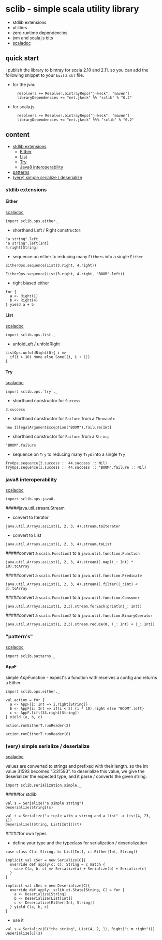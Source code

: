 # sclib - simple scala utility library

  - stdlib extensions
  - utilities
  - zero runtime dependencies
  - jvm and scala.js bits
  - [scaladoc](http://j-keck.github.io/sclib/latest/api/)

## quick start 

i publish the library to bintray for scala 2.10 and 2.11.
so you can add the following snippet to your `build.sbt` file.

- for the jvm:

        resolvers += Resolver.bintrayRepo("j-keck", "maven")
        libraryDependencies += "net.jkeck" %% "sclib" % "0.2"

- for scala.js

        resolvers += Resolver.bintrayRepo("j-keck", "maven")
        libraryDependencies += "net.jkeck" %%% "sclib" % "0.2"


## content

   - [stdlib extensions](#stdlib-extensions)
     - [Either](#either)
     - [List](#list)
     - [Try](#try)
     - [Java8 interoperability](#java8-interoperability)
   - [patterns](#patterns)
   - [(very) simple serialize / deserialize](#very-simple-serialize--deserialize)   


### stdlib extensions

#### Either
[scaladoc](http://j-keck.github.io/sclib/latest/api/#sclib.ops.either$)

```tut:silent:reset
import sclib.ops.either._
```

  - shorthand Left / Right constructor:
```tut
"a string".left
"a string".left[Int] 
4.right[String]
```

  - sequence on either to reducing many `Either`s into a single `Either`
```tut
EitherOps.sequence(List(3.right, 4.right))

EitherOps.sequence(List(3.right, 4.right, "BOOM".left))
```
   
  - right biased either
```tut
for {
  a <- Right(1)
  b <- Right(4)
} yield a + b
```

#### List
[scaladoc](http://j-keck.github.io/sclib/latest/api/#sclib.ops.list$)

```tut:silent:reset
import sclib.ops.list._
```

  - unfoldLeft / unfoldRight
```tut
ListOps.unfoldRight(0){ i =>
  if(i > 10) None else Some((i, i + 1))
}
```

#### Try
[scaladoc](http://j-keck.github.io/sclib/latest/api/#sclib.ops.try$)

```tut:silent:reset
import sclib.ops.`try`._
```

  - shorthand constructor for `Success`
```tut
3.success
```
  
  - shorthand constructor for `Failure` from a `Throwable`
```tut
new IllegalArgumentException("BOOM").failure[Int]
```

  - shorthand constructor for `Failure` from a `String`
```tut
"BOOM".failure
```

  - sequence on `Try` to reducing many `Try`s into a single `Try`
```tut
TryOps.sequence(3.success :: 44.success :: Nil)
TryOps.sequence(3.success :: 44.success :: "BOOM".failure :: Nil)
```

### java8 interoperability
[scaladoc](http://j-keck.github.io/sclib/latest/api/#sclib.ops.java8$)

```tut:silent:reset
import sclib.ops.java8._
```

#####java.util.stream.Stream

  - convert to Iterator
```tut
java.util.Arrays.asList(1, 2, 3, 4).stream.toIterator
```
  - convert to List
```tut
java.util.Arrays.asList(1, 2, 3, 4).stream.toList
```

#####convert a `scala.Function1` to a `java.util.function.Function`
```tut
java.util.Arrays.asList(1, 2, 3, 4).stream().map((_: Int) * 10).toArray
```

#####convert a `scala.Function1` to a `java.util.function.Predicate`
```tut
java.util.Arrays.asList(1, 2, 3, 4).stream().filter((_:Int) < 3).toArray
```

#####convert a `scala.Function1` to a `java.util.function.Consumer`
```tut
java.util.Arrays.asList(1, 2,3).stream.forEach(println(_: Int))
```

#####convert a `scala.Function2` to a `java.util.function.BinaryOperator`
```tut
java.util.Arrays.asList(1, 2,3).stream.reduce(0, (_: Int) + (_: Int))
```


### "pattern's"
[scaladoc](http://j-keck.github.io/sclib/latest/api/#sclib.patterns.package)

```tut:silent:reset
import sclib.patterns._
```

#### AppF

simple *AppF*unction - expect's a function with receives a config and returns a Either

```tut
import sclib.ops.either._

val action = for {
  a <- AppF{i: Int => i.right[String]}
  b <- AppF{i: Int => if(i < 5) (i * 10).right else "BOOM".left}
  c <- AppF.lift(33.right[String])
} yield (a, b, c)

action.runEitherT.runReader(2)

action.runEitherT.runReader(8)
```

### (very) simple serialize / deserialize
[scaladoc](http://j-keck.github.io/sclib/latest/api/#sclib.serialization.simple.package)

values are converted to strings and prefixed with their length.
so the int value 31593 becomes "5:31593". to deserialize this value,
we give the deserializer the expected type, and it parse / converts the given string.


```tut:silent:reset
import sclib.serialization.simple._
```

#####for stdlib
  
```tut
val s = Serialize("a simple string")
Deserialize[String](s)

val t = Serialize("a tuple with a string and a list" -> List(4, 23, 1))
Deserialize[(String, List[Int])](t)
```

#####for own types
  
  - define your type and the typeclass for serialization / deserialization
  
```tut:silent
case class C(a: String, b: List[Int], c: Either[Int, String])

implicit val cSer = new Serialize[C]{
  override def apply(c: C): String = c match {
    case C(a, b, c) => Serialize(a) + Serialize(b) + Serialize(c)
  }
}

implicit val cDes = new Deserialize[C]{
  override def apply: sclib.ct.State[String, C] = for {
    a <- Deserialize[String]
    b <- Deserialize[List[Int]]
    c <- Deserialize[Either[Int, String]]
  } yield C(a, b, c)
}
```

  - use it
```tut
val s = Serialize(C("the string", List(4, 2, 1), Right("i'm right")))
Deserialize[C](s)
```
